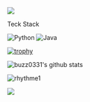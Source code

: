 <img src="https://capsule-render.vercel.app/api?type=waving&color=timeGradient&height=150&section=header&text=Hyunjun%20GitHub&fontSize=70" />

<br/>
<p>Teck Stack</p>

![Python](https://img.shields.io/badge/Python-3776AB?style=for-the-badge&logo=python&logoColor=white)
![Java](https://img.shields.io/badge/Java-007396?style=for-the-badge&logo=java&logoColor=white)

[![trophy](https://github-profile-trophy.vercel.app/?username=buzz0331&row=1)](https://github.com/ryo-ma/github-profile-trophy)

![buzz0331's github stats](https://github-readme-stats.vercel.app/api?username=buzz0331&show_icons=true)

![rhythme1](https://github.com/buzz0331/buzz0331/assets/130340360/f263dc53-c201-46ed-8993-3c55a832b09c)

<img src="https://capsule-render.vercel.app/api?type=waving&color=timeGradient&height=150&section=footer&text=Thankyou!&fontSize=20" />

<!--
**buzz0331/buzz0331** is a ✨ _special_ ✨ repository because its `README.md` (this file) appears on your GitHub profile.

Here are some ideas to get you started:

- 🔭 I’m currently working on ...
- 🌱 I’m currently learning ...
- 👯 I’m looking to collaborate on ...
- 🤔 I’m looking for help with ...
- 💬 Ask me about ...
- 📫 How to reach me: ...
- 😄 Pronouns: ...
- ⚡ Fun fact: ...
-->
